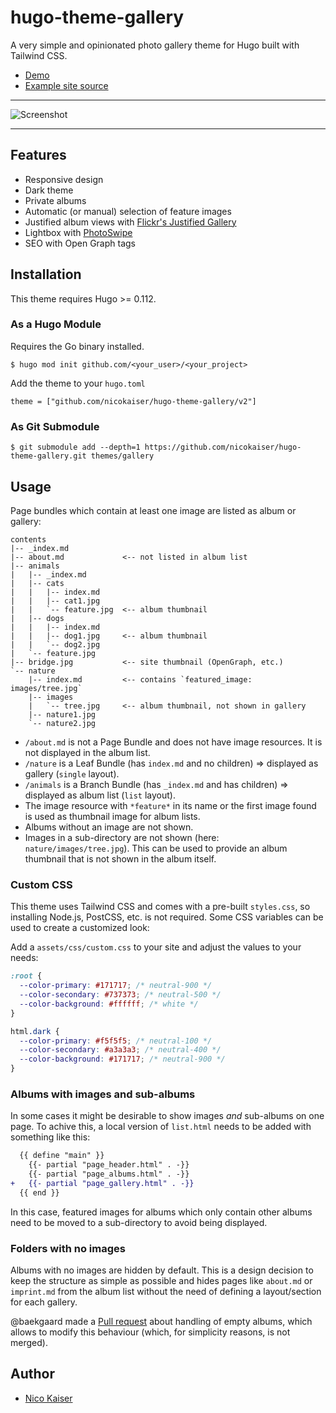 # hugo-theme-gallery

A very simple and opinionated photo gallery theme for Hugo built with Tailwind CSS.

- [Demo](https://hugo-gallery-example.netlify.com)
- [Example site source](exampleSite)

---

![Screenshot](https://github.com/nicokaiser/hugo-theme-gallery/raw/main/images/screenshot.jpg)

---

## Features

- Responsive design
- Dark theme
- Private albums
- Automatic (or manual) selection of feature images
- Justified album views with [Flickr's Justified Gallery](https://github.com/nk-o/flickr-justified-gallery)
- Lightbox with [PhotoSwipe](https://photoswipe.com/)
- SEO with Open Graph tags

## Installation

This theme requires Hugo >= 0.112.

### As a Hugo Module

Requires the Go binary installed.

```
$ hugo mod init github.com/<your_user>/<your_project>
```

Add the theme to your `hugo.toml`

```
theme = ["github.com/nicokaiser/hugo-theme-gallery/v2"]
```

### As Git Submodule

```
$ git submodule add --depth=1 https://github.com/nicokaiser/hugo-theme-gallery.git themes/gallery
```

## Usage

Page bundles which contain at least one image are listed as album or gallery:

```
contents
|-- _index.md
|-- about.md             <-- not listed in album list
|-- animals
|   |-- _index.md
|   |-- cats
|   |   |-- index.md
|   |   |-- cat1.jpg
|   |   `-- feature.jpg  <-- album thumbnail
|   |-- dogs
|   |   |-- index.md
|   |   |-- dog1.jpg     <-- album thumbnail
|   |   `-- dog2.jpg
|   `-- feature.jpg
|-- bridge.jpg           <-- site thumbnail (OpenGraph, etc.)
`-- nature
    |-- index.md         <-- contains `featured_image: images/tree.jpg`
    |-- images
    |   `-- tree.jpg     <-- album thumbnail, not shown in gallery
    |-- nature1.jpg
    `-- nature2.jpg
```

- `/about.md` is not a Page Bundle and does not have image resources. It is not displayed in the album list.
- `/nature` is a Leaf Bundle (has `index.md` and no children) => displayed as gallery (`single` layout).
- `/animals` is a Branch Bundle (has `_index.md` and has children) => displayed as album list (`list` layout).
- The image resource with `*feature*` in its name or the first image found is used as thumbnail image for album lists.
- Albums without an image are not shown.
- Images in a sub-directory are not shown (here: `nature/images/tree.jpg`). This can be used to provide an album thumbnail that is not shown in the album itself.

### Custom CSS

This theme uses Tailwind CSS and comes with a pre-built `styles.css`, so installing Node.js, PostCSS, etc. is not required. Some CSS variables can be used to create a customized look:

Add a `assets/css/custom.css` to your site and adjust the values to your needs:

```css
:root {
  --color-primary: #171717; /* neutral-900 */
  --color-secondary: #737373; /* neutral-500 */
  --color-background: #ffffff; /* white */
}

html.dark {
  --color-primary: #f5f5f5; /* neutral-100 */
  --color-secondary: #a3a3a3; /* neutral-400 */
  --color-background: #171717; /* neutral-900 */
}
```

### Albums with images and sub-albums

In some cases it might be desirable to show images _and_ sub-albums on one page. To achive this, a local version of `list.html` needs to be added with something like this:

```diff
  {{ define "main" }}
    {{- partial "page_header.html" . -}}
    {{- partial "page_albums.html" . -}}
+   {{- partial "page_gallery.html" . -}}
  {{ end }}
```

In this case, featured images for albums which only contain other albums need to be moved to a sub-directory to avoid being displayed.

### Folders with no images

Albums with no images are hidden by default. This is a design decision to keep the structure as simple as possible and hides pages like `about.md` or `imprint.md` from the album list without the need of defining a layout/section for each gallery.

@baekgaard made a [Pull request](https://github.com/nicokaiser/hugo-theme-gallery/pull/14) about handling of empty albums, which allows to modify this behaviour (which, for simplicity reasons, is not merged).

## Author

- [Nico Kaiser](https://kaiser.me/)
